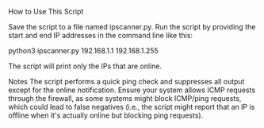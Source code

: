 How to Use This Script

Save the script to a file named ipscanner.py.
Run the script by providing the start and end IP addresses in the command line like this:

python3 ipscanner.py 192.168.1.1 192.168.1.255

The script will print only the IPs that are online.

Notes
The script performs a quick ping check and suppresses all output except for the online notification.
Ensure your system allows ICMP requests through the firewall, as some systems might block ICMP/ping requests, which could lead to false negatives (i.e., the script might report that an IP is offline when it's actually online but blocking ping requests).
